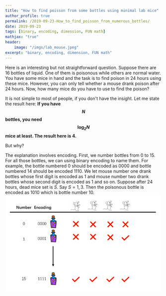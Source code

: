 ```yaml
---
title: "How to find poisson from some bottles using minimal lab mice"
author_profile: true
permalink: /2019-09-23-How_to_find_poisson_from_numerous_bottles/
date: 2019-09-23
tags: [binary, encoding, dimension, FUN math]
mathjax: "true"
header:
    image: "/imgs/lab_mouse.jpeg"
excerpt: "binary, encoding, dimension, FUN math"
---
```


Here is an interesting but not straightforward question. Suppose there are 16 bottles of liquid. One of them is poisonous while others are normal water. You have some mice in hand and the task is to find poison in 24 hours using these mice. However, you can only tell whether a mouse drank poison after 24 hours. Now, how many mice do you have to use to find the poison?

It is not simple to most of people, if you don't have the insight. Let me state the result here: **If you have $$N$$ bottles, you need $$\log_2 N$$ mice at least. The result here is 4.**

But why?

The explanation involves encoding. First, we number bottles from 0 to 15. For all those bottles, we can using binary encoding to name them. For example, the bottle numbered 0 should be encoded as $0000$ and bottle numbered 14 should be encoded $1110$. We let mouse number one drank bottles whose first digit is encoded as 1 and mouse number two drank bottles whose second digit is encoded as 1 and so on. Suppose after 24 hours, dead mice set is $S$. Say $S={1,3}$. Then the poisonous bottle is encoded as $1010$ which is bottle number 10.
![illustration](../imgs/mice_plot1.png)

